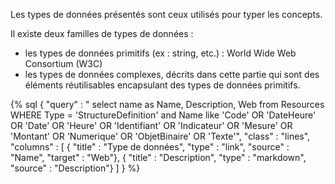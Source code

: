 Les types de données présentés sont ceux utilisés pour typer les concepts.

Il existe deux familles de types de données :

* les types de données primitifs (ex : string, etc.) : World Wide Web Consortium (W3C)
* les types de données complexes, décrits dans cette partie qui sont des éléments réutilisables encapsulant des types de données primitifs.

{% sql {
    "query" : " select name as Name, Description, Web from Resources WHERE Type = 'StructureDefinition' and Name like 'Code' OR 'DateHeure' OR 'Date' OR 'Heure' OR 'Identifiant' OR 'Indicateur' OR 'Mesure' OR 'Montant' OR 'Numerique' OR 'ObjetBinaire' OR 'Texte'",
    "class" : "lines",
    "columns" : [
        { "title" : "Type de données", "type" : "link", "source" : "Name", "target" : "Web"},
        { "title" : "Description", "type" : "markdown", "source" : "Description"}
    ]
} %}
